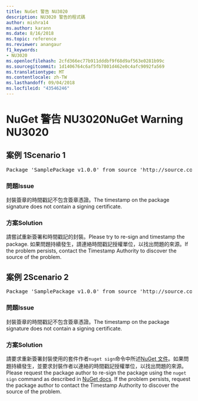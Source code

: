 ```yaml
---
title: NuGet 警告 NU3020
description: NU3020 警告的程式碼
author: mishra14
ms.author: karann
ms.date: 8/16/2018
ms.topic: reference
ms.reviewer: anangaur
f1_keywords:
- NU3020
ms.openlocfilehash: 2cfd366ec77b911dddbf9f68d9af563e0281b99c
ms.sourcegitcommit: 1d1406764c6af5fb7801d462e0c4afc9092fa569
ms.translationtype: MT
ms.contentlocale: zh-TW
ms.lasthandoff: 09/04/2018
ms.locfileid: "43546246"
---
```

# <a name="nuget-warning-nu3020"></a><span data-ttu-id="873a0-103">NuGet 警告 NU3020</span><span class="sxs-lookup"><span data-stu-id="873a0-103">NuGet Warning NU3020</span></span>

## <a name="scenario-1"></a><span data-ttu-id="873a0-104">案例 1</span><span class="sxs-lookup"><span data-stu-id="873a0-104">Scenario 1</span></span>

<pre>Package 'SamplePackage v1.0.0' from source 'http://source.com/index.json': The timestamp does not have a signing certificate.</pre>

### <a name="issue"></a><span data-ttu-id="873a0-105">問題</span><span class="sxs-lookup"><span data-stu-id="873a0-105">Issue</span></span>

<span data-ttu-id="873a0-106">封裝簽章的時間戳記不包含簽章憑證。</span><span class="sxs-lookup"><span data-stu-id="873a0-106">The timestamp on the package signature does not contain a signing certificate.</span></span>


### <a name="solution"></a><span data-ttu-id="873a0-107">方案</span><span class="sxs-lookup"><span data-stu-id="873a0-107">Solution</span></span>

<span data-ttu-id="873a0-108">請嘗試重新簽署和時間戳記的封裝。</span><span class="sxs-lookup"><span data-stu-id="873a0-108">Please try to re-sign and timestamp the package.</span></span> <span data-ttu-id="873a0-109">如果問題持續發生，請連絡時間戳記授權單位，以找出問題的來源。</span><span class="sxs-lookup"><span data-stu-id="873a0-109">If the problem persists, contact the Timestamp Authority to discover the source of the problem.</span></span>



## <a name="scenario-2"></a><span data-ttu-id="873a0-110">案例 2</span><span class="sxs-lookup"><span data-stu-id="873a0-110">Scenario 2</span></span>

<pre>Package 'SamplePackage v1.0.0' from source 'http://source.com/index.json': The primary signature's timestamp does not have a signing certificate.</pre>

### <a name="issue"></a><span data-ttu-id="873a0-111">問題</span><span class="sxs-lookup"><span data-stu-id="873a0-111">Issue</span></span>

<span data-ttu-id="873a0-112">封裝簽章的時間戳記不包含簽章憑證。</span><span class="sxs-lookup"><span data-stu-id="873a0-112">The timestamp on the package signature does not contain a signing certificate.</span></span>


### <a name="solution"></a><span data-ttu-id="873a0-113">方案</span><span class="sxs-lookup"><span data-stu-id="873a0-113">Solution</span></span>

<span data-ttu-id="873a0-114">請要求重新簽署封裝使用的套件作者`nuget sign`命令中所述[NuGet 文件](https://docs.microsoft.com/en-us/nuget/create-packages/sign-a-package)。如果問題持續發生，並要求封裝作者以連絡的時間戳記授權單位，以找出問題的來源。</span><span class="sxs-lookup"><span data-stu-id="873a0-114">Please request the package author to re-sign the package using the `nuget sign` command as described in [NuGet docs](https://docs.microsoft.com/en-us/nuget/create-packages/sign-a-package). If the problem persists, request the package author to contact the Timestamp Authority to discover the source of the problem.</span></span>



